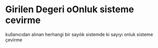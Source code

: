 # Girilen Degeri oOnluk sisteme cevirme
 kullanıcıdan alınan herhangi bir sayılık sistemde ki sayıyı onluk sisteme çevirme
